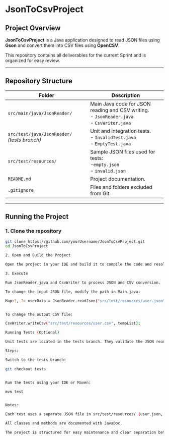 # JsonToCsvProject

## Project Overview
**JsonToCsvProject** is a Java application designed to read JSON files using **Gson** and convert them into CSV files using **OpenCSV**.  

This repository contains all deliverables for the current Sprint and is organized for easy review.

---

## Repository Structure

| Folder | Description                                                           |
|--------|-----------------------------------------------------------------------|
| `src/main/java/JsonReader/` | Main Java code for JSON reading and CSV writing.<br>- `JsonReader.java`<br>- `CsvWriter.java`|
| `src/test/java/JsonReader/` *(tests branch)* | Unit and integration tests.<br>- `InvalidTest.java`<br>- `EmptyTest.java` |
| `src/test/resources/` | Sample JSON files used for tests:<br>-`empty.json`<br>- `invalid.json`|
| `README.md` | Project documentation.                                                |
| `.gitignore` | Files and folders excluded from Git.                                  |

---

## Running the Project

### 1. Clone the repository
```bash
git clone https://github.com/yourUsername/JsonToCsvProject.git
cd JsonToCsvProject

2. Open and Build the Project

Open the project in your IDE and build it to compile the code and resolve dependencies.

3. Execute 

Run JsonReader.java and CsvWriter to process JSON and CSV conversion.

To change the input JSON file, modify the path in Main.java:

Map<?, ?> userData = JsonReader.readJson("src/test/resources/user.json");


To change the output CSV file:

CsvWriter.writeCsv("src/test/resources/user.csv", tempList);

Running Tests (Optional)

Unit tests are located in the tests branch. They validate the JSON reading and CSV writing functionality under different scenarios.

Steps:

Switch to the tests branch:

git checkout tests


Run the tests using your IDE or Maven:

mvn test


Notes:

Each test uses a separate JSON file in src/test/resources/ (user.json, empty.json, invalid.json).

All classes and methods are documented with JavaDoc.

The project is structured for easy maintenance and clear separation between production code and test code.


